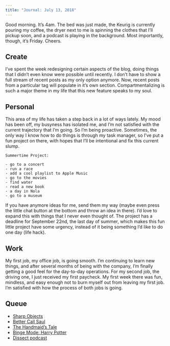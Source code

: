 ```yaml
---
title: "Journal: July 13, 2018"
---
```


Good morning. It’s 4am. The bed was just made, the Keurig is currently pouring my coffee, the dryer next to me is spinning the clothes that I’ll pickup soon, and a podcast is playing in the background. Most importantly, though, it’s Friday. Cheers.

## Create

I’ve spent the week redesigning certain aspects of the blog, doing things that I didn’t even know were possible until recently. I don’t have to show a full stream of recent posts as my only option anymore. Now, recent posts from a particular tag will populate in it’s own section. Compartmentalizing is such a major theme in my life that this new feature speaks to my soul.

## Personal

This area of my life has taken a step back in a lot of ways lately. My mood has been off, my busyness has isolated me, and I’m not satisfied with the current trajectory that I’m going. So I’m being proactive. Sometimes, the only way I know how to do things is through my task manager, so I’ve put a fun project on there, with hopes that I’ll be intentional and fix this current slump.

	Summertime Project:
	
	- go to a concert
	- run a race
	- add a cool playlist to Apple Music
	- go to the movies
	- find water
	- read a new book
	- a day in Nola
	- go to a museum

If you have anymore ideas for me, send them my way (maybe even press the little chat button at the bottom and throw an idea in there). I’d love to expand this with things that I never even thought of. The project has a deadline for September 22nd, the last day of summer, which makes this fun little project have some urgency, instead of it being something I’d like to do one day (life hack).

## Work

My first job, my office job, is going smooth. I’m continuing to learn new things, and after several months of being with the company, I’m finally getting a good feel for the day-to-day operations. For my second job, the driving one, I just received my first paycheck. My first week there was fun, mindless, and easy enough not to burn myself out from leaving my first job. I’m satisfied with how the process of both jobs is going.

## Queue

- [Sharp Objects][1]
- [Better Call Saul][2]
- [The Handmaid’s Tale][3]
- [Binge Mode: Harry Potter][4]
- [Dissect podcast][5] 

[1]:	https://youtu.be/DgljcMqPG98
[2]:	https://youtu.be/9q4qzYrHVmI
[3]:	https://youtu.be/PJTonrzXTJs
[4]:	https://overcast.fm/+JODmAK2ys
[5]:	https://dissectpodcast.com/